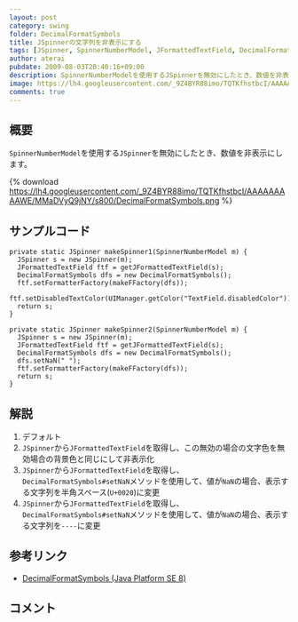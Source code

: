 ```yaml
---
layout: post
category: swing
folder: DecimalFormatSymbols
title: JSpinnerの文字列を非表示にする
tags: [JSpinner, SpinnerNumberModel, JFormattedTextField, DecimalFormatSymbols]
author: aterai
pubdate: 2009-08-03T20:40:16+09:00
description: SpinnerNumberModelを使用するJSpinnerを無効にしたとき、数値を非表示にします。
image: https://lh4.googleusercontent.com/_9Z4BYR88imo/TQTKfhstbcI/AAAAAAAAAWE/MMaDVyQ9jNY/s800/DecimalFormatSymbols.png
comments: true
---
```

## 概要
`SpinnerNumberModel`を使用する`JSpinner`を無効にしたとき、数値を非表示にします。

{% download https://lh4.googleusercontent.com/_9Z4BYR88imo/TQTKfhstbcI/AAAAAAAAAWE/MMaDVyQ9jNY/s800/DecimalFormatSymbols.png %}

## サンプルコード
<pre class="prettyprint"><code>private static JSpinner makeSpinner1(SpinnerNumberModel m) {
  JSpinner s = new JSpinner(m);
  JFormattedTextField ftf = getJFormattedTextField(s);
  DecimalFormatSymbols dfs = new DecimalFormatSymbols();
  ftf.setFormatterFactory(makeFFactory(dfs));
  ftf.setDisabledTextColor(UIManager.getColor("TextField.disabledColor"));
  return s;
}
</code></pre>

<pre class="prettyprint"><code>private static JSpinner makeSpinner2(SpinnerNumberModel m) {
  JSpinner s = new JSpinner(m);
  JFormattedTextField ftf = getJFormattedTextField(s);
  DecimalFormatSymbols dfs = new DecimalFormatSymbols();
  dfs.setNaN(" ");
  ftf.setFormatterFactory(makeFFactory(dfs));
  return s;
}
</code></pre>

## 解説
1. デフォルト
1. `JSpinner`から`JFormattedTextField`を取得し、この無効の場合の文字色を無効場合の背景色と同じにして非表示化
1. `JSpinner`から`JFormattedTextField`を取得し、`DecimalFormatSymbols#setNaN`メソッドを使用して、値が`NaN`の場合、表示する文字列を半角スペース(`U+0020`)に変更
1. `JSpinner`から`JFormattedTextField`を取得し、`DecimalFormatSymbols#setNaN`メソッドを使用して、値が`NaN`の場合、表示する文字列を`----`に変更

## 参考リンク
- [DecimalFormatSymbols (Java Platform SE 8)](https://docs.oracle.com/javase/jp/8/docs/api/java/text/DecimalFormatSymbols.html)

<!-- dummy comment line for breaking list -->

## コメント
